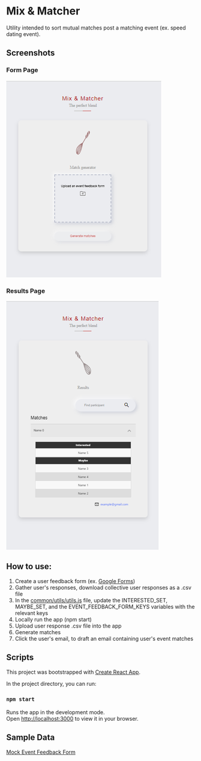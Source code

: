 # Mix & Matcher
Utility intended to sort mutual matches post a matching event (ex. speed dating event).

## Screenshots
### Form Page
![Form Page](https://github.com/Ramat101/Mix_Matcher/blob/master/public/Form.png)

### Results Page
![Results Page](https://github.com/Ramat101/Mix_Matcher/blob/master/public/Results.png)

## How to use:
1. Create a user feedback form (ex. [Google Forms](https://www.google.com/forms/about/))
2. Gather user's responses, download collective user responses as a .csv file
3. In the [common/utils/utils.js](./src/common/utils/utils.js) file, update the INTERESTED_SET, MAYBE_SET, and the EVENT_FEEDBACK_FORM_KEYS variables with the relevant keys
4. Locally run the app (npm start)
4. Upload user response .csv file into the app
5. Generate matches
6. Click the user's email, to draft an email containing user's event matches


## Scripts
This project was bootstrapped with [Create React App](https://github.com/facebook/create-react-app).


In the project directory, you can run:

### `npm start`

Runs the app in the development mode.\
Open [http://localhost:3000](http://localhost:3000) to view it in your browser.


## Sample Data
[Mock Event Feedback Form](https://docs.google.com/forms/d/1JZ1HVhq0rO8oQamFMvtxb011msezHRlJd_-SV5Nt3tI/edit#responses) 
